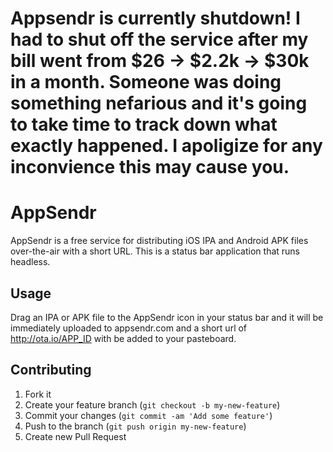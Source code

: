 # Appsendr is currently shutdown! I had to shut off the service after my bill went from $26 -> $2.2k -> $30k in a month. Someone was doing something nefarious and it's going to take time to track down what exactly happened. I apoligize for any inconvience this may cause you.




# AppSendr

AppSendr is a free service for distributing iOS IPA and Android APK files over-the-air with a short URL. This is a status bar application that runs headless.


## Usage

Drag an IPA or APK file to the AppSendr icon in your status bar and it will be immediately uploaded to appsendr.com and a short url of http://ota.io/APP_ID with be added to your pasteboard.

## Contributing

1. Fork it
2. Create your feature branch (`git checkout -b my-new-feature`)
3. Commit your changes (`git commit -am 'Add some feature'`)
4. Push to the branch (`git push origin my-new-feature`)
5. Create new Pull Request
